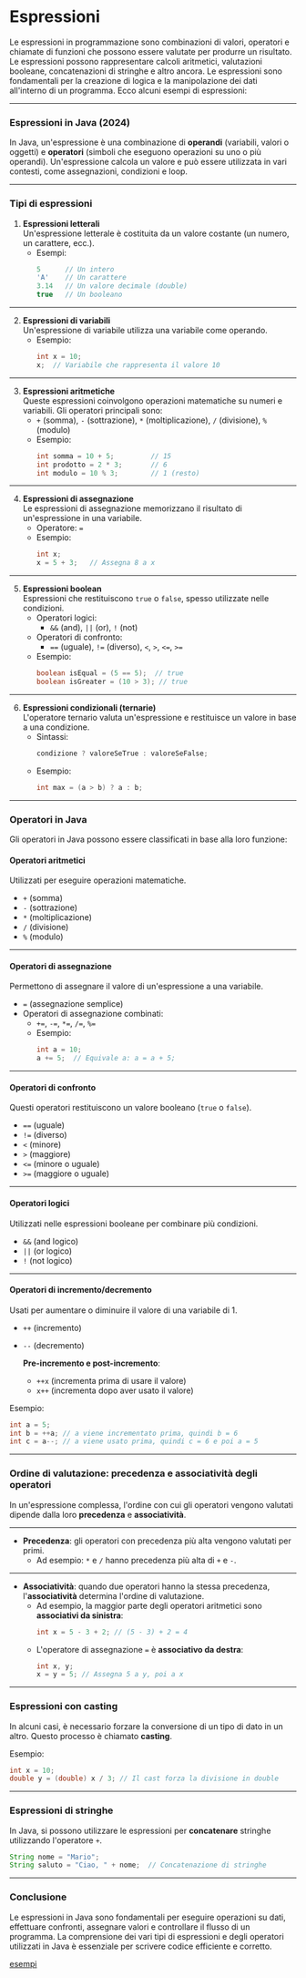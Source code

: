 # Espressioni

Le espressioni in programmazione sono combinazioni di valori, operatori e chiamate di funzioni che possono essere valutate per produrre un risultato. Le espressioni possono rappresentare calcoli aritmetici, valutazioni booleane, concatenazioni di stringhe e altro ancora. Le espressioni sono fondamentali per la creazione di logica e la manipolazione dei dati all'interno di un programma. Ecco alcuni esempi di espressioni:

---

### Espressioni in Java (2024)

In Java, un'espressione è una combinazione di **operandi** (variabili, valori o oggetti) e **operatori** (simboli che eseguono operazioni su uno o più operandi). Un'espressione calcola un valore e può essere utilizzata in vari contesti, come assegnazioni, condizioni e loop.

---

### **Tipi di espressioni**

1. **Espressioni letterali**  
   Un'espressione letterale è costituita da un valore costante (un numero, un carattere, ecc.).
   - Esempi:
     ```java
     5      // Un intero
     'A'    // Un carattere
     3.14   // Un valore decimale (double)
     true   // Un booleano
     ```

---

2. **Espressioni di variabili**  
   Un'espressione di variabile utilizza una variabile come operando.
   - Esempio:
     ```java
     int x = 10;
     x;  // Variabile che rappresenta il valore 10
     ```

---

3. **Espressioni aritmetiche**  
   Queste espressioni coinvolgono operazioni matematiche su numeri e variabili. Gli operatori principali sono:
   - `+` (somma), `-` (sottrazione), `*` (moltiplicazione), `/` (divisione), `%` (modulo)
   - Esempio:
     ```java
     int somma = 10 + 5;         // 15
     int prodotto = 2 * 3;       // 6
     int modulo = 10 % 3;        // 1 (resto)
     ```

---

4. **Espressioni di assegnazione**  
   Le espressioni di assegnazione memorizzano il risultato di un'espressione in una variabile.
   - Operatore: `=`
   - Esempio:
     ```java
     int x;
     x = 5 + 3;   // Assegna 8 a x
     ```

---

5. **Espressioni boolean**  
   Espressioni che restituiscono `true` o `false`, spesso utilizzate nelle condizioni.
   - Operatori logici:
     - `&&` (and), `||` (or), `!` (not)
   - Operatori di confronto:
     - `==` (uguale), `!=` (diverso), `<`, `>`, `<=`, `>=`
   - Esempio:
     ```java
     boolean isEqual = (5 == 5);  // true
     boolean isGreater = (10 > 3); // true
     ```

---

6. **Espressioni condizionali (ternarie)**  
   L'operatore ternario valuta un'espressione e restituisce un valore in base a una condizione.
   - Sintassi:
     ```java
     condizione ? valoreSeTrue : valoreSeFalse;
     ```
   - Esempio:
     ```java
     int max = (a > b) ? a : b;
     ```

---

### **Operatori in Java**

Gli operatori in Java possono essere classificati in base alla loro funzione:

#### **Operatori aritmetici**  
Utilizzati per eseguire operazioni matematiche.
- `+` (somma)
- `-` (sottrazione)
- `*` (moltiplicazione)
- `/` (divisione)
- `%` (modulo)

---

#### **Operatori di assegnazione**  
Permettono di assegnare il valore di un'espressione a una variabile.
- `=` (assegnazione semplice)
- Operatori di assegnazione combinati:
  - `+=`, `-=`, `*=`, `/=`, `%=`
  - Esempio:
    ```java
    int a = 10;
    a += 5;  // Equivale a: a = a + 5;
    ```

---

#### **Operatori di confronto**  
Questi operatori restituiscono un valore booleano (`true` o `false`).
- `==` (uguale)
- `!=` (diverso)
- `<` (minore)
- `>` (maggiore)
- `<=` (minore o uguale)
- `>=` (maggiore o uguale)

---

#### **Operatori logici**  
Utilizzati nelle espressioni booleane per combinare più condizioni.
- `&&` (and logico)
- `||` (or logico)
- `!` (not logico)

---

#### **Operatori di incremento/decremento**  
Usati per aumentare o diminuire il valore di una variabile di 1.
- `++` (incremento)
- `--` (decremento)
  
  **Pre-incremento e post-incremento**:
  - `++x` (incrementa prima di usare il valore)
  - `x++` (incrementa dopo aver usato il valore)

Esempio:
```java
int a = 5;
int b = ++a; // a viene incrementato prima, quindi b = 6
int c = a--; // a viene usato prima, quindi c = 6 e poi a = 5
```

---

### **Ordine di valutazione: precedenza e associatività degli operatori**

In un'espressione complessa, l'ordine con cui gli operatori vengono valutati dipende dalla loro **precedenza** e **associatività**.

---

- **Precedenza**: gli operatori con precedenza più alta vengono valutati per primi.
  - Ad esempio: `*` e `/` hanno precedenza più alta di `+` e `-`.

---

- **Associatività**: quando due operatori hanno la stessa precedenza, l'**associatività** determina l'ordine di valutazione.
  - Ad esempio, la maggior parte degli operatori aritmetici sono **associativi da sinistra**:
    ```java
    int x = 5 - 3 + 2; // (5 - 3) + 2 = 4
    ```
  - L'operatore di assegnazione `=` è **associativo da destra**:
    ```java
    int x, y;
    x = y = 5; // Assegna 5 a y, poi a x
    ```

---

### **Espressioni con casting**

In alcuni casi, è necessario forzare la conversione di un tipo di dato in un altro. Questo processo è chiamato **casting**.

Esempio:
```java
int x = 10;
double y = (double) x / 3; // Il cast forza la divisione in double
```

---

### **Espressioni di stringhe**

In Java, si possono utilizzare le espressioni per **concatenare** stringhe utilizzando l'operatore `+`.
```java
String nome = "Mario";
String saluto = "Ciao, " + nome;  // Concatenazione di stringhe
```

---

### **Conclusione**

Le espressioni in Java sono fondamentali per eseguire operazioni su dati, effettuare confronti, assegnare valori e controllare il flusso di un programma. La comprensione dei vari tipi di espressioni e degli operatori utilizzati in Java è essenziale per scrivere codice efficiente e corretto.

[esempi](https://github.com/maboglia/CorsoJava/blob/master/esempi/01_Operatori_Tipi.md)

